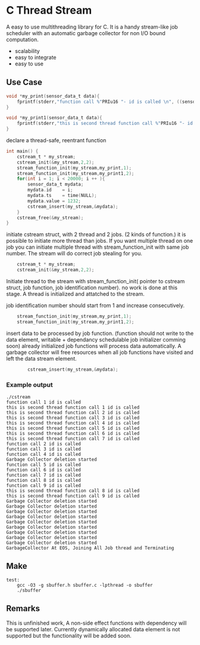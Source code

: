 # C Thread Stream
A easy to use multithreading library for C.
It is a handy stream-like job scheduler with an automatic garbage collector for non I/O bound computation.

* scalability
* easy to integrate
* easy to use

## Use Case

```C
void *my_print(sensor_data_t data){
    fprintf(stderr,"function call %"PRIu16 "- id is called \n", ((sensor_data_t)data).id );
}

void *my_print1(sensor_data_t data){
    fprintf(stderr,"this is second thread function call %"PRIu16 "- id is called \n", ((sensor_data_t)data).id );
}
```
declare a thread-safe, reentrant function

```C
int main() {
    cstream_t * my_stream;
    cstream_init(&my_stream,2,2);
    stream_function_init(my_stream,my_print,1);
    stream_function_init(my_stream,my_print1,2);
    for(int i = 1; i < 20000; i ++ ){
        sensor_data_t mydata;
        mydata.id    = i;
        mydata.ts    = time(NULL);
        mydata.value = 1232;
        cstream_insert(my_stream,&mydata);
    }
    cstream_free(&my_stream);
}
```


initiate cstream struct, with 2 thread and 2 jobs. (2 kinds of function.)
it is possible to initiate more thread than jobs. If you want multiple thread on one job you can initiate
multiple thread with stream_function_init with same job number. The stream will do correct job stealing for you.
```C
    cstream_t * my_stream;
    cstream_init(&my_stream,2,2);
```

Initiate thread to the stream with stream_function_init( pointer to cstream struct, job function, job identification number). 
no work is done at this stage. A thread is initialized and attatched to the stream.

job identification number should start from 1 and increase consecutively.

```C
    stream_function_init(my_stream,my_print,1);
    stream_function_init(my_stream,my_print1,2);
```

insert data to be processed by job function. (function should not write to the data element, writable + dependancy schedulable job initializer comming soon)
already initialized job functions will process data automatically.
A garbage collector will free resources when all job functions have visited and left the data stream element.
```C
        cstream_insert(my_stream,&mydata);
```
### Example output

```
./cstream
function call 1 id is called 
this is second thread function call 1 id is called 
this is second thread function call 2 id is called 
this is second thread function call 3 id is called 
this is second thread function call 4 id is called 
this is second thread function call 5 id is called 
this is second thread function call 6 id is called 
this is second thread function call 7 id is called 
function call 2 id is called 
function call 3 id is called 
function call 4 id is called 
Garbage Collector deletion started 
function call 5 id is called 
function call 6 id is called 
function call 7 id is called 
function call 8 id is called 
function call 9 id is called 
this is second thread function call 8 id is called 
this is second thread function call 9 id is called 
Garbage Collector deletion started 
Garbage Collector deletion started 
Garbage Collector deletion started 
Garbage Collector deletion started 
Garbage Collector deletion started 
Garbage Collector deletion started 
Garbage Collector deletion started 
Garbage Collector deletion started 
Garbage Collector deletion started 
GarbageCollector At EOS, Joining All Job thread and Terminating 
```

## Make

```Make
test:
	gcc -O3 -g sbuffer.h sbuffer.c -lpthread -o sbuffer
	./sbuffer
```

## Remarks
This is unfinished work, A non-side effect functions with dependency will be supported later.
Currently dynamically allocated data element is not supported but the functionality will be added soon. 
